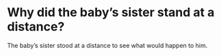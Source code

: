 # Why did the baby’s sister stand at a distance?

The baby’s sister stood at a distance to see what would happen to him.
